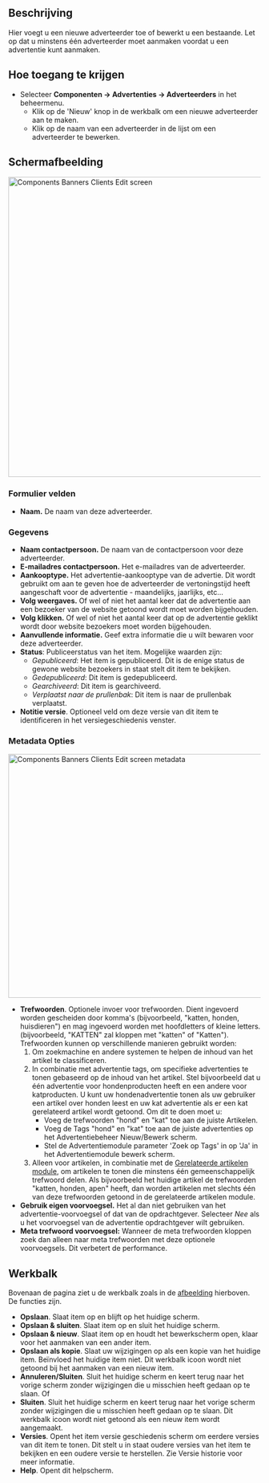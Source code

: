 <!-- Filename: Help4.x:Banners:_New_or_Edit_Client / Display title: Advertenties: Nieuwe of bewerken van adverteerder -->

## Beschrijving

Hier voegt u een nieuwe adverteerder toe of bewerkt u een bestaande. Let
op dat u minstens één adverteerder moet aanmaken voordat u een
advertentie kunt aanmaken.

## Hoe toegang te krijgen

- Selecteer **Componenten → Advertenties → Adverteerders** in
  het beheermenu.
  - Klik op de 'Nieuw' knop in de werkbalk om een nieuwe adverteerder
    aan te maken.
  - Klik op de naam van een adverteerder in de lijst om een adverteerder
    te bewerken.

## Schermafbeelding

<img
src="https://docs.joomla.org/images/thumb/c/cc/Help-4x-Components-Banners-Clients-Edit-screen-nl.png/800px-Help-4x-Components-Banners-Clients-Edit-screen-nl.png"
decoding="async"
srcset="https://docs.joomla.org/images/c/cc/Help-4x-Components-Banners-Clients-Edit-screen-nl.png 1.5x"
data-file-width="1170" data-file-height="875" width="800" height="598"
alt="Components Banners Clients Edit screen" />

### Formulier velden

- **Naam.** De naam van deze adverteerder.

### Gegevens

- **Naam contactpersoon.** De naam van de contactpersoon voor deze
  adverteerder.
- **E-mailadres contactpersoon.** Het e-mailadres van de adverteerder.
- **Aankooptype.** Het advertentie-aankooptype van de advertie. Dit
  wordt gebruikt om aan te geven hoe de adverteerder de vertoningstijd
  heeft aangeschaft voor de advertentie - maandelijks, jaarlijks, etc...
- **Volg weergaves.** Of wel of niet het aantal keer dat de advertentie
  aan een bezoeker van de website getoond wordt moet worden bijgehouden.
- **Volg klikken.** Of wel of niet het aantal keer dat op de advertentie
  geklikt wordt door website bezoekers moet worden bijgehouden.
- **Aanvullende informatie.** Geef extra informatie die u wilt bewaren
  voor deze adverteerder.
- **Status**: Publiceerstatus van het item. Mogelijke waarden zijn:
  - *Gepubliceerd*: Het item is gepubliceerd. Dit is de enige status de
    gewone website bezoekers in staat stelt dit item te bekijken.
  - *Gedepubliceerd*: Dit item is gedepubliceerd.
  - *Gearchiveerd*: Dit item is gearchiveerd.
  - *Verplaatst naar de prullenbak*: Dit item is naar de prullenbak
    verplaatst.
- **Notitie versie**. Optioneel veld om deze versie van dit item te
  identificeren in het
  versiegeschiedenis
  venster.

### Metadata Opties

<img
src="https://docs.joomla.org/images/e/ea/Help-4x-Components-Banners-Clients-Edit-screen-metadata-nl.png"
decoding="async" data-file-width="611" data-file-height="486"
width="611" height="486"
alt="Components Banners Clients Edit screen metadata" />

- **Trefwoorden**. Optionele invoer voor trefwoorden. Dient ingevoerd
  worden gescheiden door komma's (bijvoorbeeld, "katten, honden,
  huisdieren") en mag ingevoerd worden met hoofdletters of kleine
  letters. (bijvoorbeeld, "KATTEN" zal kloppen met "katten" of
  "Katten"). Trefwoorden kunnen op verschillende manieren gebruikt
  worden:
  1.  Om zoekmachine en andere systemen te helpen de inhoud van het
      artikel te classificeren.
  2.  In combinatie met advertentie tags, om specifieke advertenties te
      tonen gebaseerd op de inhoud van het artikel. Stel bijvoorbeeld
      dat u één advertentie voor hondenproducten heeft en een andere
      voor katproducten. U kunt uw hondenadvertentie tonen als uw
      gebruiker een artikel over honden leest en uw kat advertentie als
      er een kat gerelateerd artikel wordt getoond. Om dit te doen moet
      u:
      - Voeg de trefwoorden "hond" en "kat" toe aan de juiste Artikelen.
      - Voeg de Tags "hond" en "kat" toe aan de juiste advertenties op
        het Advertentiebeheer
        Nieuw/Bewerk
        scherm.
      - Stel de Advertentiemodule parameter 'Zoek op Tags' in op 'Ja' in
        het Advertentiemodule
        bewerk
        scherm.
  3.  Alleen voor artikelen, in combinatie met de [Gerelateerde
      artikelen
      module](https://docs.joomla.org/Help40:Site_Modules:_Articles_-_Related/nl "Special:MyLanguage/Help40:Site Modules: Articles - Related/nl"),
      om artikelen te tonen die minstens één gemeenschappelijk trefwoord
      delen. Als bijvoorbeeld het huidige artikel de trefwoorden
      "katten, honden, apen" heeft, dan worden artikelen met slechts één
      van deze trefwoorden getoond in de gerelateerde artikelen module.
- **Gebruik eigen voorvoegsel.** Het al dan niet gebruiken van het
  advertentie-voorvoegsel of dat van de opdrachtgever. Selecteer *Nee*
  als u het voorvoegsel van de advertentie opdrachtgever wilt gebruiken.
- **Meta trefwoord voorvoegsel:** Wanneer de meta trefwoorden kloppen
  zoek dan alleen naar meta trefwoorden met deze optionele voorvoegsels.
  Dit verbetert de performance.

## Werkbalk

Bovenaan de pagina ziet u de werkbalk zoals in de
[afbeelding](#Schermafbeelding) hierboven. De functies zijn.

- **Opslaan**. Slaat item op en blijft op het huidige scherm.
- **Opslaan & sluiten**. Slaat item op en sluit het huidige scherm.
- **Opslaan & nieuw**. Slaat item op en houdt het bewerkscherm open,
  klaar voor het aanmaken van een ander item.
- **Opslaan als kopie**. Slaat uw wijzigingen op als een kopie van het
  huidige item. Beïnvloed het huidige item niet. Dit werkbalk icoon
  wordt niet getoond bij het aanmaken van een nieuw item.
- **Annuleren/Sluiten**. Sluit het huidige scherm en keert terug naar
  het vorige scherm zonder wijzigingen die u misschien heeft gedaan op
  te slaan. Of
- **Sluiten**. Sluit het huidige scherm en keert terug naar het vorige
  scherm zonder wijzigingen die u misschien heeft gedaan op te slaan.
  Dit werkbalk icoon wordt niet getoond als een nieuw item wordt
  aangemaakt.
- **Versies**. Opent het item versie geschiedenis scherm om eerdere
  versies van dit item te tonen. Dit stelt u in staat oudere versies van
  het item te bekijken en een oudere versie te herstellen. Zie Versie
  historie
  voor meer informatie.
- **Help**. Opent dit helpscherm.
